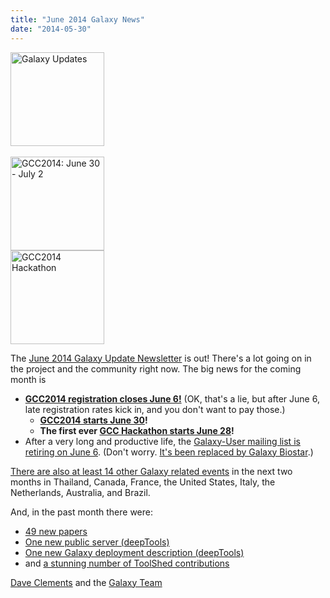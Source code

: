 ```yaml
---
title: "June 2014 Galaxy News"
date: "2014-05-30"
---
```

<div class='right'>
<a href='/galaxy-updates/2014-06/'><img src="/images/logos/GalaxyUpdate200.png" alt="Galaxy Updates" width=150 /></a><br /><br /> <a href='/galaxy-updates/2014-06/#registration-closes-june-6'><img src="/images/logos/GCC2014LogoWide200.png" alt="GCC2014: June 30 - July 2" width="150" /></a><br />
<a href='/galaxy-updates/2014-05/#galaxy-hackathon-at-gcc2014'><img src="/images/logos/GCC2014HackLogoSquare.png" alt="GCC2014 Hackathon" width="150" /></a> 
</div>

The [June 2014 Galaxy Update Newsletter](/galaxy-updates/2014-06/) is out!  There's a lot going on in the project and the community right now.  The big news for the coming month is
 
* **[GCC2014 registration closes June 6!](/galaxy-updates/2014-06/#gcc2014-june-30---july-2-baltimore)**
    (OK, that's a lie, but after June 6, late registration rates kick in, and you don't want to pay those.)
  * **[GCC2014 starts June 30](/galaxy-updates/2014-06/#gcc2014-june-30---july-2-baltimore)!**
  * **The first ever [GCC Hackathon starts June 28](/galaxy-updates/2014-06/#galaxy-hackathon-at-gcc2014)!**
* After a very long and productive life, the [Galaxy-User mailing list is retiring on June 6](/galaxy-updates/2014-06/#galaxy-user-being-retired-june-6).  (Don't worry. [It's been replaced by Galaxy Biostar](/galaxy-updates/2014-06/#galaxy-user-being-retired-june-6).)

[There are also at least 14 other Galaxy related events](/galaxy-updates/2014-06/#other-events) in the next two months in Thailand, Canada, France, the United States, Italy, the Netherlands, Australia, and Brazil.

And, in the past month there were:

* [49 new papers](/galaxy-updates/2014-06/#new-papers)
* [One new public server (deepTools)](/galaxy-updates/2014-06/#new-public-servers)
* [One new Galaxy deployment description (deepTools)](/galaxy-updates/2014-06/#galaxy-community-hubs)
* and [a stunning number of ToolShed contributions](/galaxy-updates/2014-06/#toolshed-contributions)

[Dave Clements](/people/dave-clements/) and the [Galaxy Team](/galaxy-team/)
